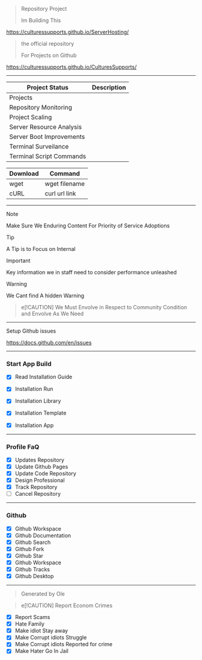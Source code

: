 

> Repository Project
> 
> Im Building This

https://culturessupports.github.io/ServerHosting/



> the official repository
> 
> For Projects on Github
>

https://culturessupports.github.io/CulturesSupports/


---------------

| Project Status | Description   |
| --------       | ----------    | 
| Projects                       |
| Repository Monitoring          
| Project Scaling             |
| Server Resource Analysis    |
| Server Boot Improvements    |
| Terminal Surveilance    |
| Terminal Script  Commands    |

| Download   | Command       |
| ---------- | ------------- |
| wget       |  wget filename|
| cURL       |  curl url link |

 
--------------------------------------

> [!NOTE]
> Make Sure We Enduring Content For Priority of Service Adoptions

> [!TIP]
> A Tip is to Focus on Internal


> [!IMPORTANT]
> Key information we in staff need to consider performance unleashed

> [!WARNING]
> We Cant find A hidden Warning

> e[!CAUTION]
> We Must Envolve in Respect to Community Condition and Envolve As We Need




---------------------------



Setup Github issues 

https://docs.github.com/en/issues

-------------------------

### Start App Build

- [x] Read Installation Guide

- [x] Installation Run
- [x] Installation Library
- [x] Installation Template
- [x] Installation App

-------------

### Profile FaQ


- [x] Updates Repository
- [x] Update Github Pages
- [x] Update Code Repository
- [x] Design Professional
- [x] Track Repository
- [ ] Cancel Repository

------------

### Github 

- [x] Github Workspace
- [x] Github Documentation
- [x] Github Search
- [x] Github Fork
- [x] Github Star
- [x] Github Workspace
- [x] Github Tracks
- [x] Github Desktop

-------------


> Generated by Ole 


> e[!CAUTION]
> Report Econom Crimes
- [x] Report Scams
- [x] Hate Family
- [x] Make idiot Stay away
- [x] Make Corrupt idiots Struggle
- [x] Make Corrupt idiots Reported for crime
- [x] Make Hater Go In Jail
